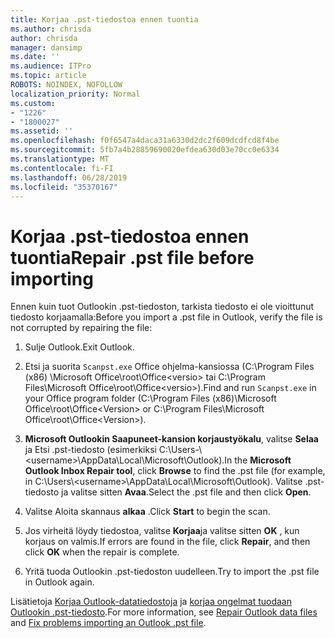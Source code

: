 ```yaml
---
title: Korjaa .pst-tiedostoa ennen tuontia
ms.author: chrisda
author: chrisda
manager: dansimp
ms.date: ''
ms.audience: ITPro
ms.topic: article
ROBOTS: NOINDEX, NOFOLLOW
localization_priority: Normal
ms.custom:
- "1226"
- "1800027"
ms.assetid: ''
ms.openlocfilehash: f0f6547a4daca31a6330d2dc2f609dcdfcd8f4be
ms.sourcegitcommit: 5fb7a4b28859690020efdea630d03e70cc0e6334
ms.translationtype: MT
ms.contentlocale: fi-FI
ms.lasthandoff: 06/28/2019
ms.locfileid: "35370167"
---
```

# <a name="repair-pst-file-before-importing"></a><span data-ttu-id="95c5f-102">Korjaa .pst-tiedostoa ennen tuontia</span><span class="sxs-lookup"><span data-stu-id="95c5f-102">Repair .pst file before importing</span></span>

<span data-ttu-id="95c5f-103">Ennen kuin tuot Outlookin .pst-tiedoston, tarkista tiedosto ei ole vioittunut tiedosto korjaamalla:</span><span class="sxs-lookup"><span data-stu-id="95c5f-103">Before you import a .pst file in Outlook, verify the file is not corrupted by repairing the file:</span></span>

1. <span data-ttu-id="95c5f-104">Sulje Outlook.</span><span class="sxs-lookup"><span data-stu-id="95c5f-104">Exit Outlook.</span></span>

2. <span data-ttu-id="95c5f-105">Etsi ja suorita `Scanpst.exe` Office ohjelma-kansiossa (C:\Program Files (x86) \Microsoft Office\root\Office\<versio\> tai C:\Program Files\Microsoft Office\root\Office\<versio\>).</span><span class="sxs-lookup"><span data-stu-id="95c5f-105">Find and run `Scanpst.exe` in your Office program folder (C:\Program Files (x86)\Microsoft Office\root\Office\<Version\> or C:\Program Files\Microsoft Office\root\Office\<Version\>).</span></span>

3. <span data-ttu-id="95c5f-106">**Microsoft Outlookin Saapuneet-kansion korjaustyökalu**, valitse **Selaa** ja Etsi .pst-tiedosto (esimerkiksi C:\Users-\\<username\>\AppData\Local\Microsoft\Outlook).</span><span class="sxs-lookup"><span data-stu-id="95c5f-106">In the **Microsoft Outlook Inbox Repair tool**, click **Browse** to find the .pst file (for example, in C:\Users\\<username\>\AppData\Local\Microsoft\Outlook).</span></span> <span data-ttu-id="95c5f-107">Valitse .pst-tiedosto ja valitse sitten **Avaa**.</span><span class="sxs-lookup"><span data-stu-id="95c5f-107">Select the .pst file and then click **Open**.</span></span>

4. <span data-ttu-id="95c5f-108">Valitse Aloita skannaus **alkaa** .</span><span class="sxs-lookup"><span data-stu-id="95c5f-108">Click **Start** to begin the scan.</span></span>

5. <span data-ttu-id="95c5f-109">Jos virheitä löydy tiedostoa, valitse **Korjaa**ja valitse sitten **OK** , kun korjaus on valmis.</span><span class="sxs-lookup"><span data-stu-id="95c5f-109">If errors are found in the file, click **Repair**, and then click **OK** when the repair is complete.</span></span>

6. <span data-ttu-id="95c5f-110">Yritä tuoda Outlookin .pst-tiedoston uudelleen.</span><span class="sxs-lookup"><span data-stu-id="95c5f-110">Try to import the .pst file in Outlook again.</span></span>

<span data-ttu-id="95c5f-111">Lisätietoja [Korjaa Outlook-datatiedostoja](https://support.office.com/article/25663bc3-11ec-4412-86c4-60458afc5253) ja [korjaa ongelmat tuodaan Outlookin .pst-tiedosto](https://support.office.com/article/2d2e50dc-5c36-4ab2-ab50-f1be733b3d6e).</span><span class="sxs-lookup"><span data-stu-id="95c5f-111">For more information, see [Repair Outlook data files](https://support.office.com/article/25663bc3-11ec-4412-86c4-60458afc5253) and [Fix problems importing an Outlook .pst file](https://support.office.com/article/2d2e50dc-5c36-4ab2-ab50-f1be733b3d6e).</span></span>
